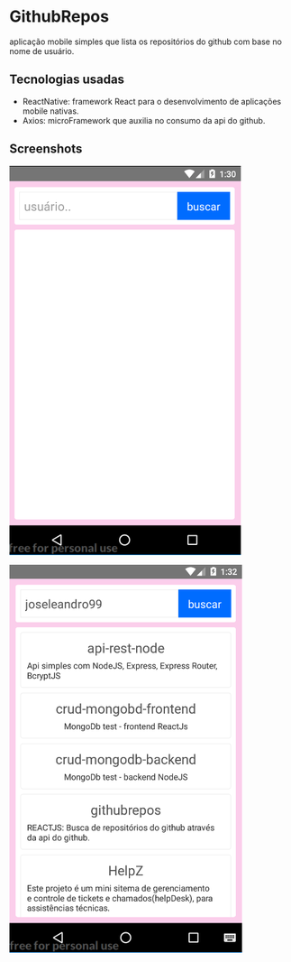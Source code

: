 # GithubRepos
aplicação mobile simples que lista os repositórios do github com base no nome de usuário.

## Tecnologias usadas
- ReactNative: framework React para o desenvolvimento de aplicações mobile nativas.
- Axios: microFramework que auxilia no consumo da api do github.

## Screenshots

![](https://raw.githubusercontent.com/JoseLeandro99/react-native-githubrepos/master/_screenshots/app1.png)

![](https://github.com/JoseLeandro99/react-native-githubrepos/blob/master/_screenshots/app2.png)
